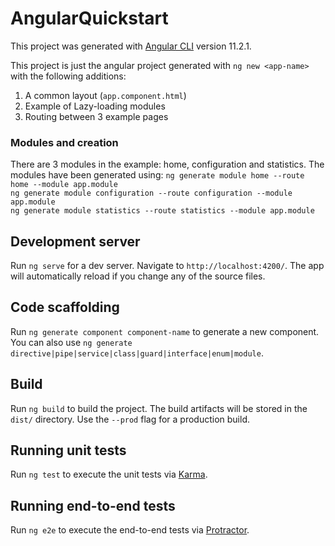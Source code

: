 # AngularQuickstart

This project was generated with [Angular CLI](https://github.com/angular/angular-cli) version 11.2.1.

This project is just the angular project generated with `ng new <app-name>` with the following additions:
1. A common layout (`app.component.html`)
2. Example of Lazy-loading modules 
3. Routing between 3 example pages

### Modules and creation
There are 3 modules in the example: home, configuration and statistics. The modules have been generated using:
`ng generate module home --route home --module app.module`    
`ng generate module configuration --route configuration --module app.module`    
`ng generate module statistics --route statistics --module app.module`    

## Development server

Run `ng serve` for a dev server. Navigate to `http://localhost:4200/`. The app will automatically reload if you change any of the source files.

## Code scaffolding

Run `ng generate component component-name` to generate a new component. You can also use `ng generate directive|pipe|service|class|guard|interface|enum|module`.

## Build

Run `ng build` to build the project. The build artifacts will be stored in the `dist/` directory. Use the `--prod` flag for a production build.

## Running unit tests

Run `ng test` to execute the unit tests via [Karma](https://karma-runner.github.io).

## Running end-to-end tests

Run `ng e2e` to execute the end-to-end tests via [Protractor](http://www.protractortest.org/).
